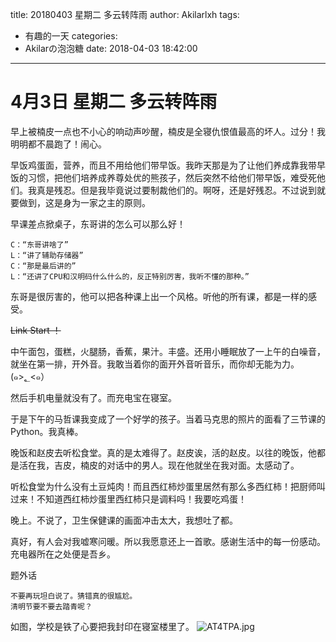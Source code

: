 title: 20180403 星期二  多云转阵雨
author: Akilarlxh
tags:
  - 有趣的一天
categories:
  - Akilarの泡泡糖
date: 2018-04-03 18:42:00
---
# 4月3日 星期二 多云转阵雨

早上被楠皮一点也不小心的响动声吵醒，楠皮是全寝仇恨值最高的坏人。过分！我明明都不晨跑了！闹心。

早饭鸡蛋面，营养，而且不用给他们带早饭。我昨天那是为了让他们养成靠我带早饭的习惯，把他们培养成养尊处优的熊孩子，然后突然不给他们带早饭，难受死他们。我真是残忍。但是我毕竟说过要制裁他们的。啊呀，还是好残忍。不过说到就要做到，这是身为一家之主的原则。

早课差点掀桌子，东哥讲的怎么可以那么好！
```
C：“东哥讲啥了”
L：“讲了辅助存储器”
C：“那是最后讲的”
L：“还讲了CPU和汉明码什么什么的，反正特别厉害，我听不懂的那种。”
```
东哥是很厉害的，他可以把各种课上出一个风格。听他的所有课，都是一样的感受。

~~Link Start ！~~

中午面包，蛋糕，火腿肠，香蕉，果汁。丰盛。还用小睡眠放了一上午的白噪音，就坐在第一排，开外音。我敢当着你的面开外音听音乐，而你却无能为力。(๑>؂<๑）

然后手机电量就没有了。而充电宝在寝室。

于是下午的马哲课我变成了一个好学的孩子。当着马克思的照片的面看了三节课的Python。我真棒。

晚饭和赵皮去听松食堂。真的是太难得了。赵皮诶，活的赵皮。以往的晚饭，他都是活在我，吉皮，楠皮的对话中的男人。现在他就坐在我对面。太感动了。

听松食堂为什么没有土豆炖肉！而且西红柿炒蛋里居然有那么多西红柿！把厨师叫过来！不知道西红柿炒蛋里西红柿只是调料吗！我要吃鸡蛋！

晚上。不说了，卫生保健课的画面冲击太大，我想吐了都。

真好，有人会对我嘘寒问暖。所以我愿意还上一首歌。感谢生活中的每一份感动。
充电器所在之处便是吾乡。

题外话
```
不要再玩坦白说了。猜错真的很尴尬。
清明节要不要去踏青呢？
```
如图，学校是铁了心要把我封印在寝室楼里了。
![AT4TPA.jpg](https://s2.ax1x.com/2019/04/10/AT4TPA.jpg)